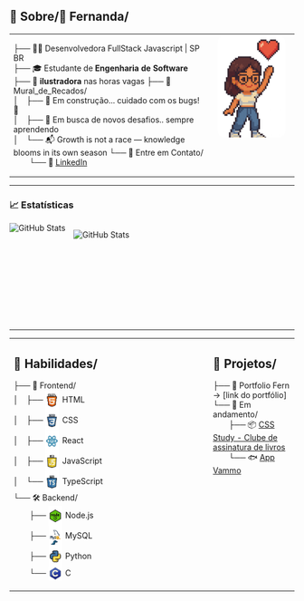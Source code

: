 
## 📂 Sobre/💌 Fernanda/

<table>
  <tr>
    <td valign="top" width="70%">

├── 👩‍💻 Desenvolvedora FullStack Javascript | SP BR  
├── 🎓 Estudante de **Engenharia de Software**  
├── 🎨 **ilustradora** nas horas vagas 
├── 📂 Mural_de_Recados/  
│ ├── 🚧 Em construção... cuidado com os bugs! 🐛  
│ ├── 💼 Em busca de novos desafios.. sempre aprendendo  
│ └── 📬 Growth is not a race — knowledge blooms in its own season
└── 📂 Entre em Contato/  
  └── 🔗 [LinkedIn](https://www.linkedin.com/in/fern-menezes/)

</td>
    <td valign="top" width="30%" align="center">

<img src="./assets/avatar.png" alt="Avatar Fernanda" width="120px" style="border-radius: 12px;"/>

</td>
  </tr>
</table>


---

### 📈 Estatísticas

<p>
  <img 
    align="left" 
    alt="GitHub Stats" 
    height="150" 
    style="padding-right: 14px; padding-bottom: 12px; margin-bottom: 12px;" 
    src="https://github-readme-stats.vercel.app/api?username=fern-menezes&show_icons=true&theme=dracula&include_all_commits=true&locale=pt-br" 
  />

<img 
      align="left" 
      alt="GitHub Stats" 
      height="150" 
      style="padding-top: 12px;"
      src="https://github-readme-stats.vercel.app/api/top-langs/?username=fern-menezes&theme=dracula&layout=compact&custom_title=Tecnologias&langs_count=9" 
  />

<div style="clear: both;"></div>

---

<table>
  <tr>
    <td valign="top" width="70%">

## 📂 Habilidades/
├── 🎨 Frontend/  
│ ├── <img src="./assets/html5.png" alt="HTML" width="24px" style="margin-right: 6px; vertical-align: middle;"/>HTML  
│ ├── <img src="./assets/css3.png" alt="CSS" width="24px" style="margin-right: 6px; vertical-align: middle;"/>CSS  
│ ├── <img src="./assets/react.png" alt="React" width="24px" style="margin-right: 6px; vertical-align: middle;"/>React  
│ ├── <img src="./assets/javascript.png" alt="JavaScript" width="24px" style="margin-right: 6px; vertical-align: middle;"/>JavaScript  
│ └── <img src="./assets/typescript.png" alt="TypeScript" width="24px" style="margin-right: 6px; vertical-align: middle;"/>TypeScript  
└── 🛠️ Backend/  
  ├── <img src="./assets/nodejs.png" alt="Node.js" width="24px" style="margin-right: 6px; vertical-align: middle;"/>Node.js  
  ├── <img src="./assets/mysql.png" alt="MySQL" width="24px" style="margin-right: 6px; vertical-align: middle;"/>MySQL  
  ├── <img src="./assets/python.png" alt="Python" width="24px" style="margin-right: 6px; vertical-align: middle;"/>Python  
  └── <img src="./assets/C.png" alt="C" width="24px" style="margin-right: 6px; vertical-align: middle;"/>C  


</td>
<td valign="top" width="30%">

## 📂 Projetos/
├── 🌿 Portfolio Fern → [link do portfólio]  
└── 🚧 Em andamento/  
  ├── 📦 [CSS Study - Clube de assinatura de livros](https://github.com/fern-menezes/book-club)  
  └── 🐟 [App Vammo](https://github.com/fern-menezes/vammo_front)  

</td>
  </tr>
</table>
